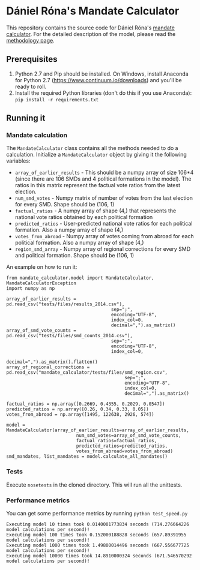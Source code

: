 # Dániel Róna's Mandate Calculator
This repository contains the source code for Dániel Róna's [mandate calculator](https://mandatumkalkulator.herokuapp.com/). For the detailed description of the model, please read the [methodology page](https://mandatumkalkulator.herokuapp.com/methodology).

## Prerequisites
1. Python 2.7 and Pip should be installed. On Windows, install Anaconda for Python 2.7 (https://www.continuum.io/downloads) and you'll be ready to roll.
2. Install the required Python libraries (don't do this if you use Anaconda): `pip install -r requirements.txt`

## Running it

### Mandate calculation
The `MandateCalculator` class contains all the methods needed to do a calculation. Initialize a `MandateCalculator` object by giving it the following variables:

- `array_of_earlier_results` - This should be a numpy array of size 106*4 (since there are 106 SMDs and 4 political formations in the model). The ratios in this matrix represent the factual vote ratios from the latest election.
- `num_smd_votes` - Numpy matrix of number of votes from the last election for every SMD. Shape should be (106, 1)
- `factual_ratios` - A numpy array of shape (4,) that represents the national vote ratios obtained by each political formation
- `predicted_ratios` - User-predicted national vote ratios for each political formation. Also a numpy array of shape (4,)
- `votes_from_abroad` - Numpy array of votes coming from abroad for each political formation. Also a numpy array of shape (4,)
- `region_smd_array` - Numpy array of regional corrections for every SMD and political formation. Shape should be (106, 1)

An example on how to run it:
```
from mandate_calculator.model import MandateCalculator, MandateCalculatorException
import numpy as np

array_of_earlier_results = pd.read_csv("tests/files/results_2014.csv"),
                                       sep=";",
                                       encoding="UTF-8",
                                       index_col=0,
                                       decimal=",").as_matrix()
array_of_smd_vote_counts = pd.read_csv("tests/files/smd_counts_2014.csv"),
                                       sep=";",
                                       encoding="UTF-8",
                                       index_col=0,
                                       decimal=",").as_matrix().flatten()
array_of_regional_corrections = pd.read_csv("mandate_calculator/tests/files/smd_region.csv",
                                            sep=";",
                                            encoding="UTF-8",
                                            index_col=0,
                                            decimal=",").as_matrix()
                                            
factual_ratios = np.array([0.2669, 0.4355, 0.2029, 0.0547])
predicted_ratios = np.array([0.26, 0.34, 0.33, 0.05])
votes_from_abroad = np.array([1495, 122638, 2926, 574])

model = MandateCalculator(array_of_earlier_results=array_of_earlier_results,
                          num_smd_votes=array_of_smd_vote_counts,
                          factual_ratios=factual_ratios,
                          predicted_ratios=predicted_ratios,
                          votes_from_abroad=votes_from_abroad)
smd_mandates, list_mandates = model.calculate_all_mandates()
```

### Tests
Execute `nosetests` in the cloned directory. This will run all the unittests.

### Performance metrics
You can get some performance metrics by running `python test_speed.py`
```
Executing model 10 times took 0.0140001773834 seconds (714.276664226 model calculations per second)!
Executing model 100 times took 0.152000188828 seconds (657.89391955 model calculations per second)!
Executing model 1000 times took 1.49800014496 seconds (667.556677725 model calculations per second)!
Executing model 10000 times took 14.8910000324 seconds (671.546570292 model calculations per second)!
```